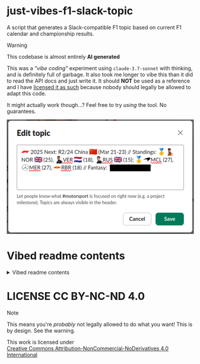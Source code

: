 # just-vibes-f1-slack-topic

A script that generates a Slack-compatible F1 topic based on current F1 calendar and championship results.

> [!Warning]
> This codebase is almost entirely **AI generated**
> 
> This was a _"vibe coding"_ experiment using `claude-3.7-sonnet` with thinking, and is definitely full of garbage.
> It also took me longer to vibe this than it did to read the API docs and just write it.
> It should **NOT** be used as a reference and I have [licensed it as such](#license) because nobody should legally be allowed to adapt this code.

It might actually work though...? Feel free to try _using_ the tool. No guarantees.

![F1 Slack Topic Screenshot](slack-topic-screenshot.png)

# Vibed readme contents

<details>
<summary>Vibed readme contents</summary>

## Usage

### Installation

```bash
go install github.com/bbrks/just-vibes-f1-slack-topic@latest
```

### Command Line Options

```
just-vibes-f1-slack-topic [options]
```

Available options:

| Flag | Description |
|------|-------------|
| `-detailed` | Show detailed output with full race and standings information (default) |
| `-slack` | Format output as a compact Slack topic that fits within character limits |
| `-quiet` | Suppress log messages |

### Examples

Show detailed F1 information:
```bash
just-vibes-f1-slack-topic
```

Generate a Slack-friendly topic:
```bash
just-vibes-f1-slack-topic -slack
```

Generate a Slack topic with no logging:
```bash
just-vibes-f1-slack-topic -slack -quiet
```
</details>

# LICENSE CC BY-NC-ND 4.0

> [!Note]
> This means you're _probably_ not legally allowed to do what you want! This is by design. See the warning.

<p xmlns:cc="http://creativecommons.org/ns#" >This work is licensed under <a href="https://creativecommons.org/licenses/by-nc-nd/4.0/?ref=chooser-v1" target="_blank" rel="license noopener noreferrer" style="display:inline-block;">Creative Commons Attribution-NonCommercial-NoDerivatives 4.0 International<img style="height:22px!important;margin-left:3px;vertical-align:text-bottom;" src="https://mirrors.creativecommons.org/presskit/icons/cc.svg?ref=chooser-v1" alt=""><img style="height:22px!important;margin-left:3px;vertical-align:text-bottom;" src="https://mirrors.creativecommons.org/presskit/icons/by.svg?ref=chooser-v1" alt=""><img style="height:22px!important;margin-left:3px;vertical-align:text-bottom;" src="https://mirrors.creativecommons.org/presskit/icons/nc.svg?ref=chooser-v1" alt=""><img style="height:22px!important;margin-left:3px;vertical-align:text-bottom;" src="https://mirrors.creativecommons.org/presskit/icons/nd.svg?ref=chooser-v1" alt=""></a></p>
